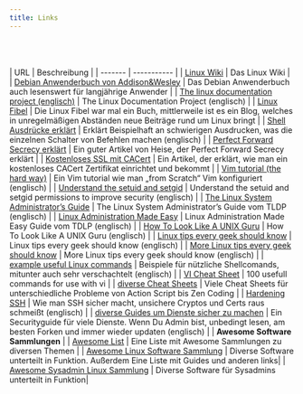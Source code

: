 ```yaml
---
title: Links
---
```


<br><br><br>
| URL | Beschreibung |
| ------- | ----------- |
| [Linux Wiki](http://linuxwiki.org/)  | Das Linux Wiki |
| [Debian Anwenderbuch von Addison&Wesley](http://debiananwenderhandbuch.de/) | Das Debian Anwenderbuch auch lesenswert für langjährige Anwender |
| [The linux documentation project (englisch)](http://www.tldp.org/) | The Linux Documentation Project (englisch) |
| [Linux Fibel](http://www.linuxfibel.de/) | Die Linux Fibel war mal ein Buch, mittlerweile ist es ein Blog, welches in unregelmäßigen Abständen neue Beiträge rund um Linux bringt |
| [Shell Ausdrücke erklärt](http://explainshell.com/) | Erklärt Beispielhaft an schwierigen Ausdrucken, was die einzelnen Schalter von Befehlen machen (englisch) |
| [Perfect Forward Secrecy erklärt](http://www.heise.de/security/artikel/Zukunftssicher-Verschluesseln-mit-Perfect-Forward-Secrecy-1923800.html) | Ein guter Artikel von Heise, der Perfect Forward Secrecy erklärt |
| [Kostenloses SSL mit CACert](http://www.asconix.com/howtos/debian/free-cacert-ssl-certificates-debian-howto) | Ein Artikel, der erklärt, wie man ein kostenloses CACert Zertifikat einrichtet und bekommt |
| [Vim tutorial (the hard way)](http://learnvimscriptthehardway.stevelosh.com/) | Ein Vim tutorial wie man „from Scratch“ Vim konfiguriert (englisch) |
| [Understand the setuid and setgid](http://www.techrepublic.com/blog/it-security/understand-the-setuid-and-setgid-permissions-to-improve-security/) | Understand the setuid and setgid permissions to improve security (englisch) |
| [The Linux System Administrator’s Guide](http://tldp.org/LDP/sag/html/sag.html) | The Linux System Administrator’s Guide vom TLDP (englisch) |
| [Linux Administration Made Easy](http://tldp.org/LDP/lame/LAME/linux-admin-made-easy/index.html) | Linux Administration Made Easy Guide vom TDLP (englisch) |
| [How To Look Like A UNIX Guru](http://www.cs.usfca.edu/~parrt/course/601/lectures/unix.util.html) | How To Look Like A UNIX Guru (englisch) |
| [Linux tips every geek should know](http://www.tuxradar.com/content/linux-tips-every-geek-should-know) | Linux tips every geek should know (englisch) |
| [More Linux tips every geek should know](http://www.tuxradar.com/content/more-linux-tips-every-geek-should-know) | More Linux tips every geek should know (englisch) |
| [example useful Linux commands](http://www.commandlinefu.com/commands/browse/sort-by-votes) | Beispiele für nützliche Shellcomands, mitunter auch sehr verschachtelt (englisch) |
| [VI Cheat Sheet](http://www.catswhocode.com/blog/100-vim-commands-every-programmer-should-know) | 100 usefull commands for use with vi |
| [diverse Cheat Sheets](http://overapi.com/) | Viele Cheat Sheets für unterschiedliche Probleme von Action Script bis Zen Coding |
| [Hardening SSH](https://stribika.github.io/2015/01/04/secure-secure-shell.html) | Wie man SSH sicher macht, unsichere Cryptos und Certs raus schmeißt (englisch) |
| [diverse Guides um Dienste sicher zu machen](https://bettercrypto.org/) | Ein Securityguide für viele Dienste. Wenn Du Admin bist, unbedingt lesen, am besten Forken und immer wieder updaten (englisch) |
|  **Awesome Software Sammlungen**  |
| [Awesome List](https://github.com/sindresorhus/awesome) | Eine Liste mit Awesome Sammlungen zu diversen Themen |
| [Awesome Linux Software Sammlung](https://github.com/LewisVo/Awesome-Linux-Software) | Diverse Software unterteilt in Funktion. Außerdem Eine Liste mit Guides und anderen links|
| [Awesome Sysadmin Linux Sammlung](https://github.com/kahun/awesome-sysadmin) | Diverse Software für Sysadmins unterteilt in Funktion|